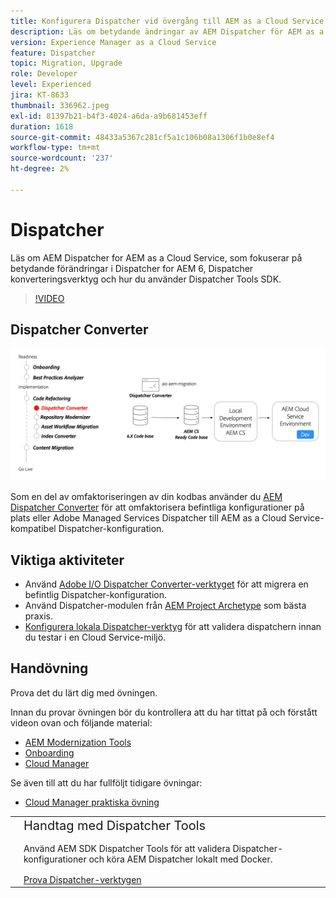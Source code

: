 ```yaml
---
title: Konfigurera Dispatcher vid övergång till AEM as a Cloud Service
description: Läs om betydande ändringar av AEM Dispatcher för AEM as a Cloud Service, Dispatcher konverteringsverktyg och hur du använder Dispatcher Tools SDK.
version: Experience Manager as a Cloud Service
feature: Dispatcher
topic: Migration, Upgrade
role: Developer
level: Experienced
jira: KT-8633
thumbnail: 336962.jpeg
exl-id: 81397b21-b4f3-4024-a6da-a9b681453eff
duration: 1618
source-git-commit: 48433a5367c281cf5a1c106b08a1306f1b0e8ef4
workflow-type: tm+mt
source-wordcount: '237'
ht-degree: 2%

---
```



# Dispatcher

Läs om AEM Dispatcher for AEM as a Cloud Service, som fokuserar på betydande förändringar i Dispatcher for AEM 6, Dispatcher konverteringsverktyg och hur du använder Dispatcher Tools SDK.

>[!VIDEO](https://video.tv.adobe.com/v/336962?quality=12&learn=on)

## Dispatcher Converter

![Dispatcher Converter](./assets/dispatcher-converter-diagram.png)

Som en del av omfaktoriseringen av din kodbas använder du [AEM Dispatcher Converter](https://experienceleague.adobe.com/docs/experience-manager-cloud-service/moving/refactoring-tools/dispatcher-transformation-utility-tools.html) för att omfaktorisera befintliga konfigurationer på plats eller Adobe Managed Services Dispatcher till AEM as a Cloud Service-kompatibel Dispatcher-konfiguration.

## Viktiga aktiviteter

+ Använd [Adobe I/O Dispatcher Converter-verktyget](https://github.com/adobe/aio-cli-plugin-aem-cloud-service-migration#aio-aem-migrationdispatcher-converter) för att migrera en befintlig Dispatcher-konfiguration.
+ Använd Dispatcher-modulen från [AEM Project Archetype](https://github.com/adobe/aem-project-archetype/tree/develop/src/main/archetype/dispatcher.cloud) som bästa praxis.
+ [Konfigurera lokala Dispatcher-verktyg](https://experienceleague.adobe.com/docs/experience-manager-learn/cloud-service/local-development-environment-set-up/dispatcher-tools.html) för att validera dispatchern innan du testar i en Cloud Service-miljö.

## Handövning

Prova det du lärt dig med övningen.

Innan du provar övningen bör du kontrollera att du har tittat på och förstått videon ovan och följande material:

+ [AEM Modernization Tools](./aem-modernization-tools.md)
+ [Onboarding](./onboarding.md)
+ [Cloud Manager](./cloud-manager.md)

Se även till att du har fullföljt tidigare övningar:

+ [Cloud Manager praktiska övning](./cloud-manager.md#hands-on-exercise)

<table style="border-width:0">
    <tr>
        <td style="width:150px">
            <a  rel="noreferrer"
                target="_blank"
                href="https://github.com/adobe/aem-cloud-engineering-video-series-exercises/tree/session5-dispatcher#cloud-acceleration-bootcamp---session-5-dispatcher"><img alt="Handövande GitHub-databas" src="./assets/github.png"/>
            </a>        
        </td>
        <td style="width:100%;margin-bottom:1rem;">
            <div style="font-size:1.25rem;font-weight:400;">Handtag med Dispatcher Tools</div>
            <p style="margin:1rem 0">
                Använd AEM SDK Dispatcher Tools för att validera Dispatcher-konfigurationer och köra AEM Dispatcher lokalt med Docker.
            </p>
            <a  rel="noreferrer"
                target="_blank"
                href="https://github.com/adobe/aem-cloud-engineering-video-series-exercises/tree/session5-dispatcher#cloud-acceleration-bootcamp---session-5-dispatcher" class="spectrum-Button spectrum-Button--primary spectrum-Button--sizeM">
                <span class="spectrum-Button-label has-no-wrap has-text-weight-bold">Prova Dispatcher-verktygen</span>
            </a>
        </td>
    </tr>
</table>
